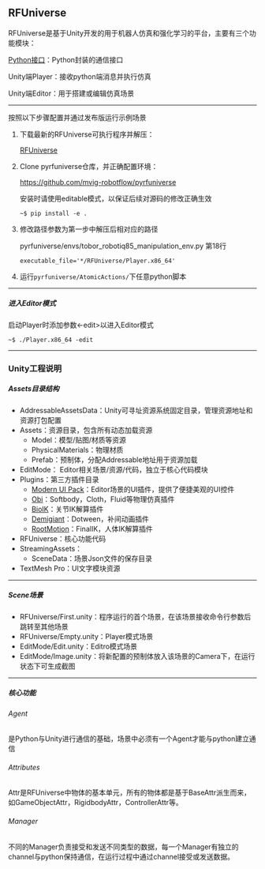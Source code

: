 ## RFUniverse

RFUniverse是基于Unity开发的用于机器人仿真和强化学习的平台，主要有三个功能模块：

[Python接口](https://github.com/mvig-robotflow/rfuniverse/blob/main/RFUniverse%20API.md)：Python封装的通信接口

Unity端Player：接收python端消息并执行仿真

Unity端Editor：用于搭建或编辑仿真场景

---

按照以下步骤配置并通过发布版运行示例场景

1. 下载最新的RFUniverse可执行程序并解压：

   [RFUniverse](https://github.com/mvig-robotflow/rfuniverse/releases)
2. Clone pyrfuniverse仓库，并正确配置环境：
   
   <https://github.com/mvig-robotflow/pyrfuniverse>

   安装时请使用editable模式，以保证后续对源码的修改正确生效
   ```
   ~$ pip install -e .
   ```
3. 修改路径参数为第一步中解压后相对应的路径

   pyrfuniverse/envs/tobor_robotiq85_manipulation_env.py 第18行
   ```
   executable_file='*/RFUniverse/Player.x86_64'
   ```
4. 运行`pyrfuniverse/AtomicActions/`下任意python脚本 

---

##### 进入Editor模式

启动Player时添加参数<-edit>以进入Editor模式
```
~$ ./Player.x86_64 -edit
```

---

### Unity工程说明

##### Assets目录结构

* AddressableAssetsData：Unity可寻址资源系统固定目录，管理资源地址和资源打包配置
* Assets：资源目录，包含所有动态加载资源
  * Model：模型/贴图/材质等资源
  * PhysicalMaterials：物理材质
  * Prefab：预制体，分配Addressable地址用于资源加载
* EditMode： Editor相关场景/资源/代码，独立于核心代码模块
* Plugins：第三方插件目录
  * [Modern UI Pack](https://assetstore.unity.com/packages/tools/gui/modern-ui-pack-201717)：Editor场景的UI插件，提供了便捷美观的UI控件
  * [Obi](https://assetstore.unity.com/publishers/5170)：Softbody，Cloth，Fluid等物理仿真插件
  * [BioIK](https://assetstore.unity.com/packages/tools/animation/bio-ik-67819)：关节IK解算插件
  * [Demigiant](https://assetstore.unity.com/packages/tools/visual-scripting/dotween-pro-32416)：Dotween，补间动画插件
  * [RootMotion](https://assetstore.unity.com/packages/tools/animation/final-ik-14290)：FinalIK，人体IK解算插件
* RFUniverse：核心功能代码
* StreamingAssets：
  * SceneData：场景Json文件的保存目录
* TextMesh Pro：UI文字模块资源
---
##### Scene场景

* RFUniverse/First.unity：程序运行的首个场景，在该场景接收命令行参数后跳转至其他场景
* RFUniverse/Empty.unity：Player模式场景
* EditMode/Edit.unity：Editro模式场景
* EditMode/Image.unity：将新配置的预制体放入该场景的Camera下，在运行状态下可生成截图
---
##### 核心功能

###### Agent

是Python与Unity进行通信的基础，场景中必须有一个Agent才能与python建立通信

###### Attributes

Attr是RFUniverse中物体的基本单元，所有的物体都是基于BaseAttr派生而来，如GameObjectAttr，RigidbodyAttr，ControllerAttr等。

###### Manager

不同的Manager负责接受和发送不同类型的数据，每一个Manager有独立的channel与python保持通信，在运行过程中通过channel接受或发送数据。